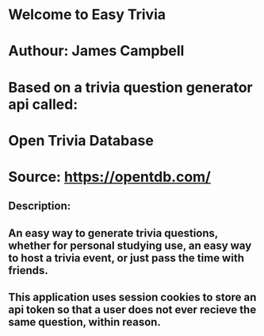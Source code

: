# Welcome to Easy Trivia
# Authour: James Campbell
# Based on a trivia question generator api called:
# Open Trivia Database
# Source: https://opentdb.com/
## Description:
## An easy way to generate trivia questions, whether for personal studying use, an easy way to host a trivia event, or just pass the time with friends. 
## This application uses session cookies to store an api token so that a user does not ever recieve the same question, within reason.
